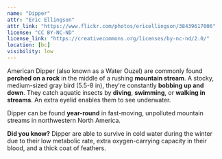 ```yaml
---
name: "Dipper"
attr: "Eric Ellingson"
attr_link: "https://www.flickr.com/photos/ericellingson/38439617006"
license: "CC BY-NC-ND"
license_link: "https://creativecommons.org/licenses/by-nc-nd/2.0/"
location: [bc]
visibility: low
---
```

American Dipper (also known as a Water Ouzel) are commonly found **perched on a rock** in the middle of a rushing **mountain stream**. A stocky, medium-sized gray bird (5.5-8 in), they're constantly **bobbing up and down**. They catch aquatic insects by **diving**, **swimming**, or **walking in streams**. An extra eyelid enables them to see underwater.

Dipper can be found **year-round** in fast-moving, unpolluted mountain streams in northwestern North America.

**Did you know?** Dipper are able to survive in cold water during the winter due to their low metabolic rate, extra oxygen-carrying capacity in their blood, and a thick coat of feathers.